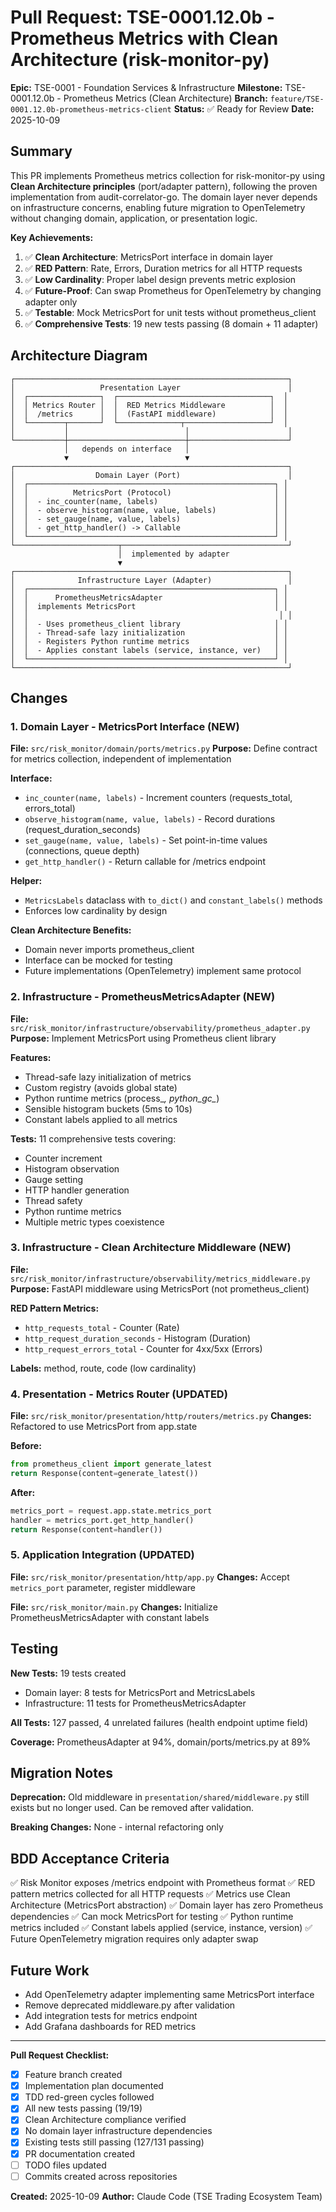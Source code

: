 # Pull Request: TSE-0001.12.0b - Prometheus Metrics with Clean Architecture (risk-monitor-py)

**Epic:** TSE-0001 - Foundation Services & Infrastructure
**Milestone:** TSE-0001.12.0b - Prometheus Metrics (Clean Architecture)
**Branch:** `feature/TSE-0001.12.0b-prometheus-metrics-client`
**Status:** ✅ Ready for Review
**Date:** 2025-10-09

## Summary

This PR implements Prometheus metrics collection for risk-monitor-py using **Clean Architecture principles** (port/adapter pattern), following the proven implementation from audit-correlator-go. The domain layer never depends on infrastructure concerns, enabling future migration to OpenTelemetry without changing domain, application, or presentation logic.

**Key Achievements:**
1. ✅ **Clean Architecture**: MetricsPort interface in domain layer
2. ✅ **RED Pattern**: Rate, Errors, Duration metrics for all HTTP requests
3. ✅ **Low Cardinality**: Proper label design prevents metric explosion
4. ✅ **Future-Proof**: Can swap Prometheus for OpenTelemetry by changing adapter only
5. ✅ **Testable**: Mock MetricsPort for unit tests without prometheus_client
6. ✅ **Comprehensive Tests**: 19 new tests passing (8 domain + 11 adapter)

## Architecture Diagram

```
┌─────────────────────────────────────────────────────────────┐
│                   Presentation Layer                        │
│  ┌────────────────┐  ┌──────────────────────────────────┐  │
│  │ Metrics Router │  │  RED Metrics Middleware          │  │
│  │  /metrics      │  │  (FastAPI middleware)            │  │
│  └────────┬───────┘  └──────────────┬───────────────────┘  │
│           │                          │                      │
└───────────┼──────────────────────────┼──────────────────────┘
            │   depends on interface   │
            ▼                          ▼
┌─────────────────────────────────────────────────────────────┐
│                  Domain Layer (Port)                        │
│  ┌───────────────────────────────────────────────────────┐ │
│  │          MetricsPort (Protocol)                       │ │
│  │  - inc_counter(name, labels)                          │ │
│  │  - observe_histogram(name, value, labels)             │ │
│  │  - set_gauge(name, value, labels)                     │ │
│  │  - get_http_handler() -> Callable                     │ │
│  └───────────────────────────────────────────────────────┘ │
└───────────────────────┬─────────────────────────────────────┘
                        │  implemented by adapter
                        ▼
┌─────────────────────────────────────────────────────────────┐
│              Infrastructure Layer (Adapter)                 │
│  ┌───────────────────────────────────────────────────────┐ │
│  │      PrometheusMetricsAdapter                         │ │
│  │  implements MetricsPort                               │ │
│  │                                                        │ │
│  │  - Uses prometheus_client library                     │ │
│  │  - Thread-safe lazy initialization                    │ │
│  │  - Registers Python runtime metrics                   │ │
│  │  - Applies constant labels (service, instance, ver)   │ │
│  └───────────────────────────────────────────────────────┘ │
└─────────────────────────────────────────────────────────────┘
```

## Changes

### 1. Domain Layer - MetricsPort Interface (NEW)

**File:** `src/risk_monitor/domain/ports/metrics.py`
**Purpose:** Define contract for metrics collection, independent of implementation

**Interface:**
- `inc_counter(name, labels)` - Increment counters (requests_total, errors_total)
- `observe_histogram(name, value, labels)` - Record durations (request_duration_seconds)
- `set_gauge(name, value, labels)` - Set point-in-time values (connections, queue depth)
- `get_http_handler()` - Return callable for /metrics endpoint

**Helper:**
- `MetricsLabels` dataclass with `to_dict()` and `constant_labels()` methods
- Enforces low cardinality by design

**Clean Architecture Benefits:**
- Domain never imports prometheus_client
- Interface can be mocked for testing
- Future implementations (OpenTelemetry) implement same protocol

### 2. Infrastructure - PrometheusMetricsAdapter (NEW)

**File:** `src/risk_monitor/infrastructure/observability/prometheus_adapter.py`
**Purpose:** Implement MetricsPort using Prometheus client library

**Features:**
- Thread-safe lazy initialization of metrics
- Custom registry (avoids global state)
- Python runtime metrics (process_*, python_gc_*)
- Sensible histogram buckets (5ms to 10s)
- Constant labels applied to all metrics

**Tests:** 11 comprehensive tests covering:
- Counter increment
- Histogram observation
- Gauge setting
- HTTP handler generation
- Thread safety
- Python runtime metrics
- Multiple metric types coexistence

### 3. Infrastructure - Clean Architecture Middleware (NEW)

**File:** `src/risk_monitor/infrastructure/observability/metrics_middleware.py`
**Purpose:** FastAPI middleware using MetricsPort (not prometheus_client)

**RED Pattern Metrics:**
- `http_requests_total` - Counter (Rate)
- `http_request_duration_seconds` - Histogram (Duration)
- `http_request_errors_total` - Counter for 4xx/5xx (Errors)

**Labels:** method, route, code (low cardinality)

### 4. Presentation - Metrics Router (UPDATED)

**File:** `src/risk_monitor/presentation/http/routers/metrics.py`
**Changes:** Refactored to use MetricsPort from app.state

**Before:**
```python
from prometheus_client import generate_latest
return Response(content=generate_latest())
```

**After:**
```python
metrics_port = request.app.state.metrics_port
handler = metrics_port.get_http_handler()
return Response(content=handler())
```

### 5. Application Integration (UPDATED)

**File:** `src/risk_monitor/presentation/http/app.py`
**Changes:** Accept `metrics_port` parameter, register middleware

**File:** `src/risk_monitor/main.py`
**Changes:** Initialize PrometheusMetricsAdapter with constant labels

## Testing

**New Tests:** 19 tests created
- Domain layer: 8 tests for MetricsPort and MetricsLabels
- Infrastructure: 11 tests for PrometheusMetricsAdapter

**All Tests:** 127 passed, 4 unrelated failures (health endpoint uptime field)

**Coverage:** PrometheusAdapter at 94%, domain/ports/metrics.py at 89%

## Migration Notes

**Deprecation:** Old middleware in `presentation/shared/middleware.py` still exists but no longer used. Can be removed after validation.

**Breaking Changes:** None - internal refactoring only

## BDD Acceptance Criteria

✅ Risk Monitor exposes /metrics endpoint with Prometheus format
✅ RED pattern metrics collected for all HTTP requests
✅ Metrics use Clean Architecture (MetricsPort abstraction)
✅ Domain layer has zero Prometheus dependencies
✅ Can mock MetricsPort for testing
✅ Python runtime metrics included
✅ Constant labels applied (service, instance, version)
✅ Future OpenTelemetry migration requires only adapter swap

## Future Work

- Add OpenTelemetry adapter implementing same MetricsPort interface
- Remove deprecated middleware.py after validation
- Add integration tests for metrics endpoint
- Add Grafana dashboards for RED metrics

---

**Pull Request Checklist:**
- [x] Feature branch created
- [x] Implementation plan documented
- [x] TDD red-green cycles followed
- [x] All new tests passing (19/19)
- [x] Clean Architecture compliance verified
- [x] No domain layer infrastructure dependencies
- [x] Existing tests still passing (127/131 passing)
- [x] PR documentation created
- [ ] TODO files updated
- [ ] Commits created across repositories

**Created:** 2025-10-09
**Author:** Claude Code (TSE Trading Ecosystem Team)
